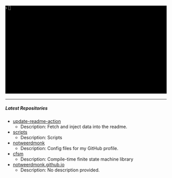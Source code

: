 <p align="center">
<img alt="intro" src="https://github.com/notweerdmonk/notweerdmonk/blob/main/static/intro.gif?raw=true">
</p>

<hr>

##### Latest Repositories

<!-- Featured Repositories Start -->
- [update-readme-action](https://github.com/notweerdmonk/update-readme-action)
  - Description: Fetch and inject data into the readme.
- [scripts](https://github.com/notweerdmonk/scripts)
  - Description: Scripts
- [notweerdmonk](https://github.com/notweerdmonk/notweerdmonk)
  - Description: Config files for my GitHub profile.
- [cfsm](https://github.com/notweerdmonk/cfsm)
  - Description: Compile-time finite state machine library
- [notweerdmonk.github.io](https://github.com/notweerdmonk/notweerdmonk.github.io)
  - Description: No description provided.

<!-- Featured Repositories End -->
